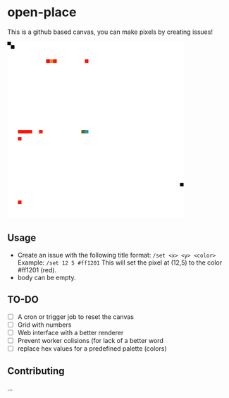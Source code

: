 # open-place

This is a github based canvas, you can make pixels by creating issues!

![alt](data/rendered.png)

## Usage
* Create an issue with the following title format:
`/set <x> <y> <color>`
Example:
`/set 12 5 #ff1201`
This will set the pixel at (12,5) to the color #ff1201 (red). 
* body can be empty.

## TO-DO
- [ ] A cron or trigger job to reset the canvas
- [ ] Grid with numbers
- [ ] Web interface with a better renderer
- [ ] Prevent worker colisions (for lack of a better word
- [ ] replace hex values for a predefined palette (colors)

## Contributing
...
